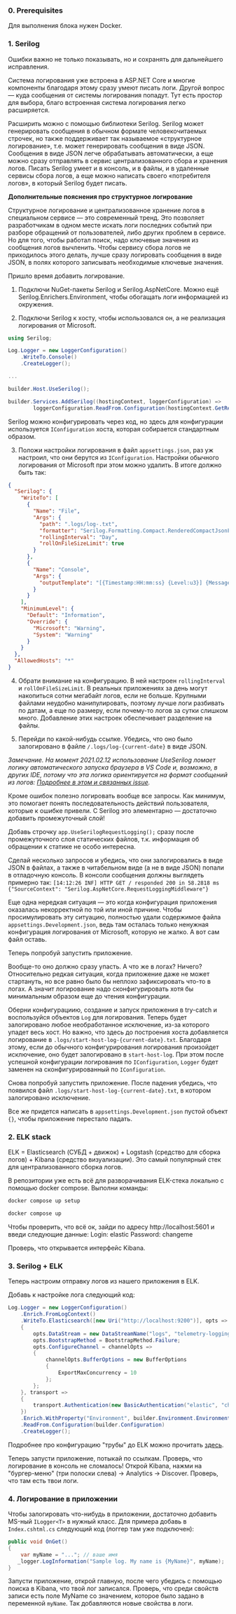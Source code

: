### 0. Prerequisites
Для выполнения блока нужен Docker.

### 1. Serilog

Ошибки важно не только показывать, но и сохранять для дальнейшего исправления.

Система логирования уже встроена в ASP.NET Core и многие компоненты благодаря этому сразу умеют писать логи.
Другой вопрос — куда сообщения от системы логирования попадут.
Тут есть простор для выбора, благо встроенная система логирования легко расширяется.

Расширить можно с помощью библиотеки Serilog.
Serilog может генерировать сообщения в обычном формате человекочитаемых строчек,
но также поддерживает так называемое «структурное логирование», т.е. может генерировать сообщения в виде JSON.
Сообщения в виде JSON легче обрабатывать автоматически, а еще можно сразу отправлять в сервис централизованного
сбора и хранения логов.
Писать Serilog умеет и в консоль, и в файлы, и в удаленные сервисы сбора логов,
а еще можно написать своего «потребителя логов», в который Serilog будет писать.

**Дополнительные пояснения про структурное логирование**

Структурное логирование и централизованное хранение логов в специальном сервисе — это современный тренд.
Это позволяет разработчикам в одном месте искать логи последних событий при разборе обращений от пользователей,
либо других проблем в сервисе. Но для того, чтобы работал поиск, надо ключевые значения из сообщения логов вычленить.
Чтобы сервису сбора логов не приходилось этого делать, лучше сразу логировать сообщения в виде JSON,
в полях которого записывать необходимые ключевые значения.


Пришло время добавить логирование.

1. Подключи NuGet-пакеты Serilog и Serilog.AspNetCore. Можно ещё Serilog.Enrichers.Environment, чтобы обогащать
логи информацией из окружения.

2. Подключи Serilog к хосту, чтобы использовался он, а не реализация логирования от Microsoft.
```cs
using Serilog;

Log.Logger = new LoggerConfiguration()
    .WriteTo.Console()
    .CreateLogger();

...

builder.Host.UseSerilog();

builder.Services.AddSerilog((hostingContext, loggerConfiguration) =>
        loggerConfiguration.ReadFrom.Configuration(hostingContext.GetRequiredService<IConfiguration>()));
```
Serilog можно конфигурировать через код, но здесь для конфигурации используется `IConfiguration` хоста,
которая собирается стандартным образом.

3. Положи настройки логирования в файл `appsettings.json`, раз уж настроил, что они берутся из `IConfiguration`.
   Настройки обычного логирования от Microsoft при этом можно удалить. В итоге должно быть так:
```json
{
  "Serilog": {
    "WriteTo": [
      {
        "Name": "File",
        "Args": {
          "path": ".logs/log-.txt",
          "formatter": "Serilog.Formatting.Compact.RenderedCompactJsonFormatter, Serilog.Formatting.Compact",
          "rollingInterval": "Day",
          "rollOnFileSizeLimit": true
        }
      },
      {
        "Name": "Console",
        "Args": {
          "outputTemplate": "[{Timestamp:HH:mm:ss} {Level:u3}] {Message:lj} {Properties:j}{NewLine}{Exception}"
        }
      }
    ],
    "MinimumLevel": {
      "Default": "Information",
      "Override": {
        "Microsoft": "Warning",
        "System": "Warning"
      }
    }
  },
  "AllowedHosts": "*"
}
```

4. Обрати внимание на конфигурацию. В ней настроен `rollingInterval` и `rollOnFileSizeLimit`.
   В реальных приложениях за день могут накопиться сотни мегабайт логов, если не больше.
   Крупными файлами неудобно манипулировать, поэтому лучше логи разбивать по датам, а еще по размеру,
   если почему-то логов за сутки слишком много. Добавление этих настроек обеспечивает разделение на файлы.

5. Перейди по какой-нибудь ссылке.
   Убедись, что оно было залогировано в файле `/.logs/log-{current-date}` в виде JSON.

*Замечание. На момент 2021.02.12 использование UseSerilog ломает логику автоматического запуска браузера в VS Code*
*и, возможно, в других IDE, потому что эта логика ориентируется на формат сообщений из логов:*
*[Подробнее в этом и связанных issue](https://github.com/serilog/serilog/issues/1408).*


Кроме ошибок полезно логировать вообще все запросы. Как минимум, это помогает понять последовательность
действий пользователя, которые к ошибке привели. С Serilog это элементарно — достаточно добавить промежуточный слой!

Добавь строчку `app.UseSerilogRequestLogging();` сразу после промежуточного слоя статических файлов,
т.к. информация об обращении к статике не особо интересна.

Сделай несколько запросов и убедись, что они залогировались в виде JSON в файлах,
а также в читабельном виде (а не в виде JSON) попали в отладочную консоль.
В консоли сообщения должны выглядеть примерно так:
`[14:12:26 INF] HTTP GET / responded 200 in 58.2818 ms {"SourceContext": "Serilog.AspNetCore.RequestLoggingMiddleware"}`


Еще одна нередкая ситуация — это когда конфигурация приложения оказалась некорректной по той или иной причине.
Чтобы просимулировать эту ситуацию, полностью удали содержимое файла `appsettings.Development.json`, ведь там осталась только
ненужная конфигурация логирования от Microsoft, которую не жалко. А вот сам файл оставь.

Теперь попробуй запустить приложение.

Вообще-то оно должно сразу упасть. А что же в логах? Ничего?
Относительно редкая ситуация, когда приложение даже не может стартануть,
но все равно было бы неплохо зафиксировать что-то в логах.
А значит логирование надо сконфигурировать хотя бы минимальным образом еще до чтения конфигурации.

Оберни конфигурациию, создание и запуск приложения в try-catch и воспользуйся объектов `Log` для логирования.
Теперь будет залогировано любое необработанное исключение, из-за которого упадет весь хост.
Но важно, что здесь до построения хоста добавляется логирование в `.logs/start-host-log-{current-date}.txt`.
Благодаря этому, если до обычного конфигурирования логирования произойдет исключение,
оно будет залогировано в `start-host-log`. При этом после успешной конфигурации логирования по `IConfiguration`,
`Logger` будет заменен на сконфигурированный по `IConfiguration`.

Снова попробуй запустить приложение. После падения убедись, что появился файл `.logs/start-host-log-{current-date}.txt`,
в котором залогировано исключение.

Все же придется написать в `appsettings.Development.json` пустой объект `{}`, чтобы приложение перестало падать.


### 2. ELK stack
ELK = Elasticsearch (СУБД + движок) + Logstash (средство для сборка логов) + Kibana (средство визуализации).
Это самый популярный стек для централизованного сборка логов.

В репозитории уже есть всё для разворачивания ELK-стека локально с помощью docker compose.
Выполни команды:
```sh
docker compose up setup
```
```sh
docker compose up
```

Чтобы проверить, что всё ок, зайди по адресу http://localhost:5601 и введи следующие данные:
Login: elastic
Password: changeme

Проверь, что открывается интерфейс Kibana.

### 3. Serilog + ELK
Теперь настроим отправку логов из нашего приложения в ELK.

Добавь к настройке лога следующий код:
```csharp
Log.Logger = new LoggerConfiguration()
    .Enrich.FromLogContext()
    .WriteTo.Elasticsearch([new Uri("http://localhost:9200")], opts =>
    {
        opts.DataStream = new DataStreamName("logs", "telemetry-logging", "demo");
        opts.BootstrapMethod = BootstrapMethod.Failure;
        opts.ConfigureChannel = channelOpts =>
        {
            channelOpts.BufferOptions = new BufferOptions
            {
                ExportMaxConcurrency = 10
            };
        };
    }, transport =>
    {
        transport.Authentication(new BasicAuthentication("elastic", "changeme")); // Basic Auth
    })
    .Enrich.WithProperty("Environment", builder.Environment.EnvironmentName)
    .ReadFrom.Configuration(builder.Configuration)
    .CreateLogger();
```
Подробнее про конфигурацию "трубы" до ELK можно прочитать [здесь](https://www.elastic.co/guide/en/ecs-logging/dotnet/current/serilog-data-shipper.html).

Теперь запусти приложение, потыкай по ссылкам. Проверь, что логирование в консоль не сломалось!
Открой Kibana, нажми на "бургер-меню" (три полоски слева) -> Analytics -> Discover. Проверь, что там есть твои логи.

### 4. Логирование в приложении
Чтобы залогировать что-нибудь в приложении, достаточно добавить MS-ный `ILogger<T>` в нужный класс.
Для примера добавь в `Index.cshtml.cs` следующий код (логгер там уже подключен):

```csharp
public void OnGet()
{
    var myName = "..."; // ваше имя
   _logger.LogInformation("Sample log. My name is {MyName}", myName);
}
```

Запусти приложение, открой главную, после чего убедись с помощью поиска в Kibana, что твой лог записался.
Проверь, что среди свойств записи есть поле MyName со значением, которое было задано в переменной `myName`.
Так добавляются новые свойства в логи.
